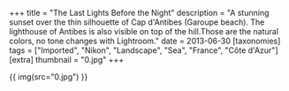 +++
title = "The Last Lights Before the Night"
description = "A stunning sunset over the thin silhouette of Cap d'Antibes (Garoupe beach). The lighthouse of Antibes is also visible on top of the hill.Those are the natural colors, no tone changes with Lightroom."
date = 2013-06-30
[taxonomies]
tags = ["Imported", "Nikon", "Landscape", "Sea", "France", "Côte d'Azur"]
[extra]
thumbnail = "0.jpg"
+++

{{ img(src="0.jpg") }}
